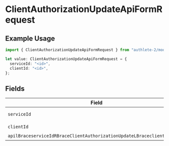 # ClientAuthorizationUpdateApiFormRequest

## Example Usage

```typescript
import { ClientAuthorizationUpdateApiFormRequest } from "authlete-2/models/operations";

let value: ClientAuthorizationUpdateApiFormRequest = {
  serviceId: "<id>",
  clientId: "<id>",
};
```

## Fields

| Field                                                                                                                                                                 | Type                                                                                                                                                                  | Required                                                                                                                                                              | Description                                                                                                                                                           |
| --------------------------------------------------------------------------------------------------------------------------------------------------------------------- | --------------------------------------------------------------------------------------------------------------------------------------------------------------------- | --------------------------------------------------------------------------------------------------------------------------------------------------------------------- | --------------------------------------------------------------------------------------------------------------------------------------------------------------------- |
| `serviceId`                                                                                                                                                           | *string*                                                                                                                                                              | :heavy_check_mark:                                                                                                                                                    | A service ID.                                                                                                                                                         |
| `clientId`                                                                                                                                                            | *string*                                                                                                                                                              | :heavy_check_mark:                                                                                                                                                    | A client ID.<br/>                                                                                                                                                     |
| `apilBraceserviceIdRBraceClientAuthorizationUpdateLBraceclientIdRBrace`                                                                                               | [models.APILBraceserviceIdRBraceClientAuthorizationUpdateLBraceclientIdRBrace](../../models/apilbraceserviceidrbraceclientauthorizationupdatelbraceclientidrbrace.md) | :heavy_minus_sign:                                                                                                                                                    | N/A                                                                                                                                                                   |